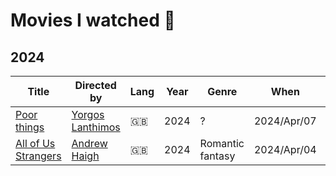 # Movies I watched 🍿

## 2024
| Title | Directed by | Lang | Year | Genre | When | Rating |
|-----|----|----|-----|------|----|----|
| [Poor things](https://en.wikipedia.org/wiki/Poor_Things_(film)) | [Yorgos Lanthimos](https://en.wikipedia.org/wiki/Yorgos_Lanthimos) | 🇬🇧 | 2024 | ? | 2024/Apr/07 | ⭐️⭐️ |
| [All of Us Strangers](https://en.wikipedia.org/wiki/All_of_Us_Strangers) | [Andrew Haigh](https://en.wikipedia.org/wiki/Andrew_Haigh) | 🇬🇧 | 2024 | Romantic fantasy | 2024/Apr/04 | ⭐️⭐️ |


